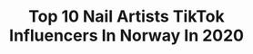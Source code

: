 ---
title: Top 10 Nail Artists TikTok Influencers In Norway In 2020
description: >-
  Find top nail artists TikTok influencers in Norway in 2020. Most popular hashtags: #viral #17mai #norway #coronavirus.
platform: TikTok
profiles:
  - username: "2brooos"
    fullname: >-
      John-henning
    location: "Norway"
    followers: 8143
    engagement: 976
    commentsToLikes: 0.129288
    id: cka5zn4ytnhiu0i784jd099ft
    verified: false
    hashtags: "#kaldtvann, #prankwars, #grising, #korona"
  - username: "leneeofficial"
    fullname: >-
      Lenee
    location: "Norway"
    followers: 7505
    engagement: 620
    commentsToLikes: 0.014443
    id: cka666jf8fy0p0i78r4euukns
    verified: false
    hashtags: "#billieelish, #summer2020, #happy, #focus"
  - username: "mall_daddy_chicka08"
    fullname: >-
      Emma Ellingsen
    location: "Norway"
    followers: 137966
    engagement: 810
    commentsToLikes: 0.005523
    id: ck9ev939rhc6z0j78kefd0c03
    verified: false
    hashtags: "#totallyspies, #bradpitt, #foyou, #mugshotchallenge"
  - username: "sarinanexie"
    fullname: >-
      Sarina Nexie
    location: "Norway"
    followers: 70488
    engagement: 1872
    commentsToLikes: 0.037498
    id: ck8nk9ffje5u80j78k3n5tgcp
    verified: false
    hashtags: "#gemini, #passthebrush, #transformation, #zodiacmakeup"
  - username: "peeachiekid"
    fullname: >-
      Peachie
    location: "Norway"
    followers: 2833
    engagement: 1025
    commentsToLikes: 0.018660
    id: ck9pmiv7y9smj0j78ngexadri
    verified: false
    hashtags: "#painting, #orange, #sunrise, #acpetchallenge"
  - username: "mariajoseefine"
    fullname: >-
      MARIAJOSEEFINE 
    location: "Norway"
    followers: 32374
    engagement: 1681
    commentsToLikes: 0.062504
    id: ck9rdbj55x82a0j78xpv3rz9g
    verified: false
    hashtags: "#food, #snow, #17mai, #weekendvibes"
  - username: "haltabart"
    fullname: >-
      Haltab
    location: "Norway"
    followers: 88450
    engagement: 1048
    commentsToLikes: 0.012202
    id: cka0hbm0c8jh10i78vw82davd
    verified: false
    hashtags: "#marvel, #myaesthetic, #covid19, #iceagebaby"
  - username: "katoboy"
    fullname: >-
      Kato
    location: "Norway"
    followers: 12649
    engagement: 677
    commentsToLikes: 0.044219
    id: cka0t02wenry50i78c7s8fygq
    verified: false
    hashtags: "#shakira, #flagge, #sounds, #nydelig"
---